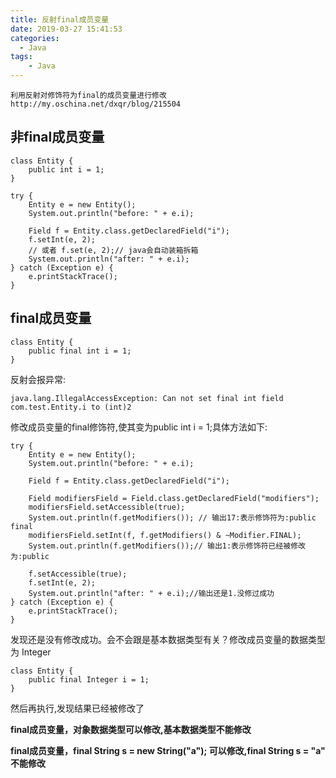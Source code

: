 ```yaml
---
title: 反射final成员变量
date: 2019-03-27 15:41:53
categories:
  - Java
tags: 
	- Java
---
```

	
	利用反射对修饰符为final的成员变量进行修改 http://my.oschina.net/dxqr/blog/215504

## 非final成员变量 ##
	class Entity {
		public int i = 1;
	}	

	try {
		Entity e = new Entity();
		System.out.println("before: " + e.i);
			
		Field f = Entity.class.getDeclaredField("i");
		f.setInt(e, 2);
		// 或者 f.set(e, 2);// java会自动装箱拆箱
		System.out.println("after: " + e.i);
	} catch (Exception e) {
		e.printStackTrace();
	}

## final成员变量 ##

	class Entity {
		public final int i = 1;
	}

反射会报异常:

	java.lang.IllegalAccessException: Can not set final int field com.test.Entity.i to (int)2

修改成员变量的final修饰符,使其变为public int i = 1;具体方法如下:
	
	try {
		Entity e = new Entity();
		System.out.println("before: " + e.i);
				
		Field f = Entity.class.getDeclaredField("i");
				
		Field modifiersField = Field.class.getDeclaredField("modifiers");
		modifiersField.setAccessible(true);
        System.out.println(f.getModifiers()); // 输出17:表示修饰符为:public final
		modifiersField.setInt(f, f.getModifiers() & ~Modifier.FINAL);
		System.out.println(f.getModifiers());// 输出1:表示修饰符已经被修改为:public
	
		f.setAccessible(true);
		f.setInt(e, 2);
		System.out.println("after: " + e.i);//输出还是1.没修过成功
	} catch (Exception e) {
		e.printStackTrace();
	}

发现还是没有修改成功。会不会跟是基本数据类型有关？修改成员变量的数据类型为 Integer

	class Entity {
		public final Integer i = 1;
	}

然后再执行,发现结果已经被修改了

**final成员变量，对象数据类型可以修改,基本数据类型不能修改**

**final成员变量，final String s = new String("a"); 可以修改,final String s = "a" 不能修改**
